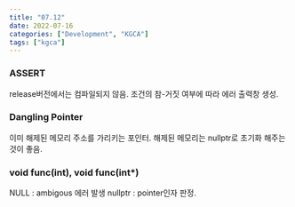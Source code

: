 ```yaml
---
title: "07.12"
date: 2022-07-16
categories: ["Development", "KGCA"]
tags: ["kgca"]
---
```

### ASSERT
release버전에서는 컴파일되지 않음.
조건의 참-거짓 여부에 따라 에러 출력창 생성.

### Dangling Pointer
이미 해제된 메모리 주소를 가리키는 포인터.
해제된 메모리는 nullptr로 초기화 해주는 것이 좋음.

### void func(int), void func(int*)
NULL : ambigous 에러 발생
nullptr : pointer인자 판정.
